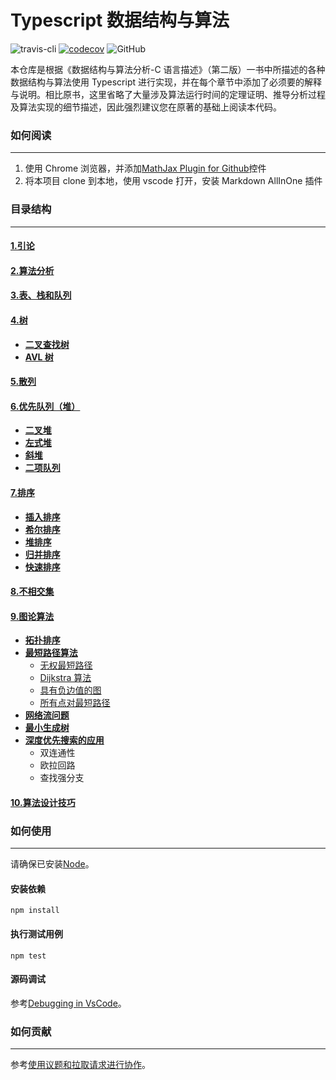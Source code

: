 <!-- @format -->

# Typescript 数据结构与算法

![travis-cli](https://travis-ci.com/qindagang/Data-Structures-and-Algorithm-Analysis-in-TS.svg?branch=master)
[![codecov](https://codecov.io/gh/qindagang/Data-Structures-and-Algorithm-Analysis-in-TS/branch/master/graph/badge.svg?token=B05PLKNLJP)](https://codecov.io/gh/qindagang/Data-Structures-and-Algorithm-Analysis-in-TS)
![GitHub](https://img.shields.io/github/license/qindagang/Data-Structures-and-Algorithm-Analysis-in-TS)

本仓库是根据《数据结构与算法分析-C 语言描述》（第二版）一书中所描述的各种数据结构与算法使用 Typescript 进行实现，并在每个章节中添加了必须要的解释与说明。相比原书，这里省略了大量涉及算法运行时间的定理证明、推导分析过程及算法实现的细节描述，因此强烈建议您在原著的基础上阅读本代码。

### 如何阅读

---

1. 使用 Chrome 浏览器，并添加[MathJax Plugin for Github](https://chrome.google.com/webstore/detail/mathjax-plugin-for-github/ioemnmodlmafdkllaclgeombjnmnbima)控件
2. 将本项目 clone 到本地，使用 vscode 打开，安装 Markdown AllInOne 插件

### 目录结构

---

#### [1.引论](https://github.com/qindagang/Data-Structures-and-Algorithm-Analysis-in-TS/tree/master/Chapters/Chapter1-Introduction)

#### [2.算法分析](https://github.com/qindagang/Data-Structures-and-Algorithm-Analysis-in-TS/tree/master/Chapters/Chapter2-AlgorithmAnalysis)

#### [3.表、栈和队列](https://github.com/qindagang/Data-Structures-and-Algorithm-Analysis-in-TS/tree/master/Chapters/Chapter3-ListStackQueue)

#### [4.树](https://github.com/qindagang/Data-Structures-and-Algorithm-Analysis-in-TS/tree/master/Chapters/Chapter4-Trees)

-   **[二叉查找树](https://github.com/qindagang/Data-Structures-and-Algorithm-Analysis-in-TS/tree/master/Chapters/Chapter4-Trees/4.1-BinarySearchTree)**
-   **[AVL 树](https://github.com/qindagang/Data-Structures-and-Algorithm-Analysis-in-TS/tree/master/Chapters/Chapter4-Trees/4.2-AVLTree)**

#### [5.散列](https://github.com/qindagang/Data-Structures-and-Algorithm-Analysis-in-TS/tree/master/Chapters/Chapter5-Hashing)

#### [6.优先队列（堆）](https://github.com/qindagang/Data-Structures-and-Algorithm-Analysis-in-TS/tree/master/Chapters/Chapter6-PriorityQueue)

-   **[二叉堆](https://github.com/qindagang/Data-Structures-and-Algorithm-Analysis-in-TS/tree/master/Chapters/Chapter6-PriorityQueue/6.1-BinaryHeap)**
-   **[左式堆](https://github.com/qindagang/Data-Structures-and-Algorithm-Analysis-in-TS/tree/master/Chapters/Chapter6-PriorityQueue/6.2-LeftistHeap)**
-   **[斜堆](https://github.com/qindagang/Data-Structures-and-Algorithm-Analysis-in-TS/tree/master/Chapters/Chapter6-PriorityQueue/6.3-SkewHeap)**
-   **[二项队列](https://github.com/qindagang/Data-Structures-and-Algorithm-Analysis-in-TS/tree/master/Chapters/Chapter6-PriorityQueue/6.4-BinomalQueue)**

#### [7.排序](https://github.com/qindagang/Data-Structures-and-Algorithm-Analysis-in-TS/tree/master/Chapters/Chapter7-Sorting)

-   **[插入排序](https://github.com/qindagang/Data-Structures-and-Algorithm-Analysis-in-TS/tree/master/Chapters/Chapter7-Sorting/7.1-InsertionSort)**
-   **[希尔排序](https://github.com/qindagang/Data-Structures-and-Algorithm-Analysis-in-TS/tree/master/Chapters/Chapter7-Sorting/7.2-ShellSort)**
-   **[堆排序](https://github.com/qindagang/Data-Structures-and-Algorithm-Analysis-in-TS/tree/master/Chapters/Chapter7-Sorting/7.3-HeapSort)**
-   **[归并排序](https://github.com/qindagang/Data-Structures-and-Algorithm-Analysis-in-TS/tree/master/Chapters/Chapter7-Sorting/7.4-MergeSort)**
-   **[快速排序](https://github.com/qindagang/Data-Structures-and-Algorithm-Analysis-in-TS/tree/master/Chapters/Chapter7-Sorting/7.5-QuickSort)**

#### [8.不相交集](https://github.com/qindagang/Data-Structures-and-Algorithm-Analysis-in-TS/tree/master/Chapters/Chapter8-DisjointSet)

#### [9.图论算法](https://github.com/qindagang/Data-Structures-and-Algorithm-Analysis-in-TS/tree/master/Chapters/Chapter9-GraphAlgorithm)

-   **[拓扑排序](https://github.com/qindagang/Data-Structures-and-Algorithm-Analysis-in-TS/tree/master/Chapters/Chapter9-GraphAlgorithm/9.1-TopSort)**
-   **[最短路径算法](https://github.com/qindagang/Data-Structures-and-Algorithm-Analysis-in-TS/tree/master/Chapters/Chapter9-GraphAlgorithm/9.2-ShortestPathAlgorithm)**
    -   [无权最短路径](https://github.com/qindagang/Data-Structures-and-Algorithm-Analysis-in-TS/tree/master/Chapters/Chapter9-GraphAlgorithm/9.2-ShortestPathAlgorithm/9.2.1-UnweightedShortestPaths)
    -   [Dijkstra 算法](https://github.com/qindagang/Data-Structures-and-Algorithm-Analysis-in-TS/tree/master/Chapters/Chapter9-GraphAlgorithm/9.2-ShortestPathAlgorithm/9.2.2-TheAlgorithmOfDijkstra)
    -   [具有负边值的图](https://github.com/qindagang/Data-Structures-and-Algorithm-Analysis-in-TS/tree/master/Chapters/Chapter9-GraphAlgorithm/9.2-ShortestPathAlgorithm/9.2.3-GraphsWithNegativeEdgeCosts)
    -   [所有点对最短路径](https://github.com/qindagang/Data-Structures-and-Algorithm-Analysis-in-TS/tree/master/Chapters/Chapter9-GraphAlgorithm/9.2-ShortestPathAlgorithm/9.2.4-AllPairsShortestPath)
-   **[网络流问题](https://github.com/qindagang/Data-Structures-and-Algorithm-Analysis-in-TS/tree/master/Chapters/Chapter9-GraphAlgorithm/9.3-NetworkFlow)**
-   **[最小生成树](https://github.com/qindagang/Data-Structures-and-Algorithm-Analysis-in-TS/tree/master/Chapters/Chapter9-GraphAlgorithm/9.4-MinimumSpanningTree)**
-   **[深度优先搜索的应用](https://github.com/qindagang/Data-Structures-and-Algorithm-Analysis-in-TS/tree/master/Chapters/Chapter9-GraphAlgorithm/9.5-DepthFirstSearcht)**
    -   双连通性
    -   欧拉回路
    -   查找强分支

#### [10.算法设计技巧](https://github.com/qindagang/Data-Structures-and-Algorithm-Analysis-in-TS/tree/master/Chapters/Chapter10-AlgorithmDesingTechniques)

### 如何使用

---

请确保已安装[Node](<(https://nodejs.org/zh-cn/)>)。

#### 安装依赖

```
npm install
```

#### 执行测试用例

```
npm test
```

#### 源码调试

参考[Debugging in VsCode](https://code.visualstudio.com/docs/editor/debugging)。

### 如何贡献

---

参考[使用议题和拉取请求进行协作](https://docs.github.com/cn/free-pro-team@latest/github/collaborating-with-issues-and-pull-requests)。
